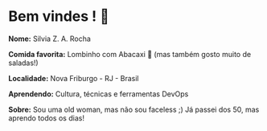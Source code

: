 # Bem vindes !  :tada: 

**Nome:** Silvia Z. A. Rocha

**Comida favorita:** Lombinho com Abacaxi 💖 (mas também gosto muito de saladas!)

**Localidade:** Nova Friburgo - RJ - Brasil

**Aprendendo:** Cultura, técnicas e ferramentas DevOps 

**Sobre:** Sou uma old woman, mas não sou faceless ;)   Já passei dos 50, mas aprendo todos os dias!